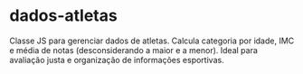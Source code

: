 # dados-atletas
Classe JS para gerenciar dados de atletas. Calcula categoria por idade, IMC e média de notas (desconsiderando a maior e a menor). Ideal para avaliação justa e organização de informações esportivas.

